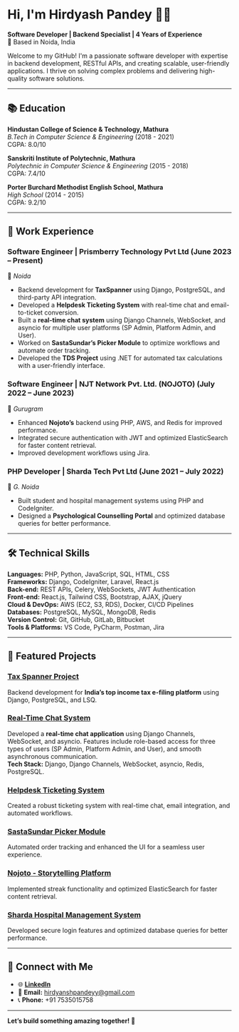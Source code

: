 # Hi, I'm Hirdyash Pandey 👨‍💻  

**Software Developer | Backend Specialist | 4 Years of Experience**  
📍 Based in Noida, India  

Welcome to my GitHub! I'm a passionate software developer with expertise in backend development, RESTful APIs, and creating scalable, user-friendly applications. I thrive on solving complex problems and delivering high-quality software solutions.  

---

## 📚 **Education**  

**Hindustan College of Science & Technology, Mathura**  
*B.Tech in Computer Science & Engineering* (2018 - 2021)  
CGPA: 8.0/10  

**Sanskriti Institute of Polytechnic, Mathura**  
*Polytechnic in Computer Science & Engineering* (2015 - 2018)  
CGPA: 7.4/10  

**Porter Burchard Methodist English School, Mathura**  
*High School* (2014 - 2015)  
CGPA: 9.2/10  

---

## 💼 **Work Experience**  

### **Software Engineer | Prismberry Technology Pvt Ltd (June 2023 – Present)**  
📍 *Noida*  
- Backend development for **TaxSpanner** using Django, PostgreSQL, and third-party API integration.  
- Developed a **Helpdesk Ticketing System** with real-time chat and email-to-ticket conversion.  
- Built a **real-time chat system** using Django Channels, WebSocket, and asyncio for multiple user platforms (SP Admin, Platform Admin, and User).  
- Worked on **SastaSundar’s Picker Module** to optimize workflows and automate order tracking.  
- Developed the **TDS Project** using .NET for automated tax calculations with a user-friendly interface.  

### **Software Engineer | NJT Network Pvt. Ltd. (NOJOTO) (July 2022 – June 2023)**  
📍 *Gurugram*  
- Enhanced **Nojoto’s** backend using PHP, AWS, and Redis for improved performance.  
- Integrated secure authentication with JWT and optimized ElasticSearch for faster content retrieval.  
- Improved development workflows using Jira.  

### **PHP Developer | Sharda Tech Pvt Ltd (June 2021 – July 2022)**  
📍 *G. Noida*  
- Built student and hospital management systems using PHP and CodeIgniter.  
- Designed a **Psychological Counselling Portal** and optimized database queries for better performance.  

---

## 🛠 **Technical Skills**  

**Languages:** PHP, Python, JavaScript, SQL, HTML, CSS  
**Frameworks:** Django, CodeIgniter, Laravel, React.js  
**Back-end:** REST APIs, Celery, WebSockets, JWT Authentication  
**Front-end:** React.js, Tailwind CSS, Bootstrap, AJAX, jQuery  
**Cloud & DevOps:** AWS (EC2, S3, RDS), Docker, CI/CD Pipelines  
**Databases:** PostgreSQL, MySQL, MongoDB, Redis  
**Version Control:** Git, GitHub, GitLab, Bitbucket  
**Tools & Platforms:** VS Code, PyCharm, Postman, Jira  

---

## 🌟 **Featured Projects**  

### [Tax Spanner Project](#)  
Backend development for **India’s top income tax e-filing platform** using Django, PostgreSQL, and LSQ.  

### [Real-Time Chat System](#)  
Developed a **real-time chat application** using Django Channels, WebSocket, and asyncio. Features include role-based access for three types of users (SP Admin, Platform Admin, and User), and smooth asynchronous communication.  
**Tech Stack:** Django, Django Channels, WebSocket, asyncio, Redis, PostgreSQL.  

### [Helpdesk Ticketing System](#)  
Created a robust ticketing system with real-time chat, email integration, and automated workflows.  

### [SastaSundar Picker Module](#)  
Automated order tracking and enhanced the UI for a seamless user experience.  

### [Nojoto - Storytelling Platform](#)  
Implemented streak functionality and optimized ElasticSearch for faster content retrieval.  

### [Sharda Hospital Management System](#)  
Developed secure login features and optimized database queries for better performance.  

---

## 🔗 **Connect with Me**  

- 🌐 [**LinkedIn**](https://www.linkedin.com/in/yashikapandeyy/)  
- 📧 **Email:** hirdyanshpandeyy@gmail.com 
- 📞 **Phone:** +91 7535015758  

---  

**Let’s build something amazing together! 🚀**  
